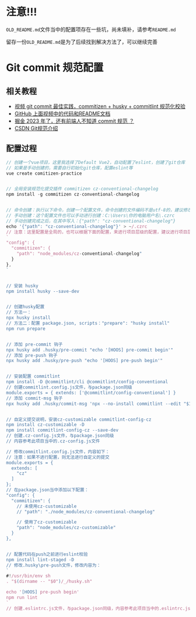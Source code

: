 # 注意!!!
`OLD_README.md`文件当中的配置项存在一些坑，尚未填补，请参考`README.md`

留存一份`OLD_README.md`是为了后续找到解决方法了，可以继续完善

# Git commit 规范配置

## 相关教程
- [视频 git commit 最佳实践，commitizen + husky + commitlint 规范化校验](https://www.bilibili.com/video/BV193411C7XE/?spm_id_from=333.337.search-card.all.click&vd_source=3284d439dd5569b325f17bd1d33a1739)
- [GitHub 上面视频中的代码和README文档](https://github.com/dev-zuo/commitizen-practice-demo)
- [掘金 2023 年了，还有前端人不知道 commit 规范 ？](https://juejin.cn/post/7212597327579037756#heading-13)
- [CSDN Git规范介绍](https://blog.csdn.net/qq_39249422/article/details/122984620)

## 配置过程
```js
// 创建一个vue项目，这里我选择了Default Vue2，自动配置了eslint，创建了git仓库
// 如果是手动创建的，需要自行初始化git仓库，配置eslint等
vue create comitizen-practice


// 全局安装规范化提交插件 commitizen cz-conventional-changelog
npm install -g commitizen cz-conventional-changelog


// 命令创建：执行以下命令，创建一个配置文件，命令创建的文件编码不是utf-8的，建议修改为utf-8，但是不修改暂时也未出现报错
// 手动创建：这个配置文件也可以手动进行创建：C:\Users\你的电脑用户名\.czrc
// 手动创建完成之后，在其中写入：{"path": "cz-conventional-changelog"}
echo '{"path": "cz-conventional-changelog"}' > ~/.czrc
// 注意：这里配置是全局的，也可以根据下面的配置，来进行项目层级的配置，建议进行项目层级的配置
`
"config": {
  "commitizen": {
    "path": "node_modules/cz-conventional-changelog"
  }
},
`


// 安装 husky
npm install husky --save-dev


// 创建husky配置
// 方法一：
npx husky install
// 方法二：配置 package.json, scripts："prepare": "husky install"
npm run prepare


// 添加 pre-commit 钩子
npx husky add .husky/pre-commit "echo '[HOOS] pre-commit begin'"
// 添加 pre-push 钩子
npx husky add .husky/pre-push "echo '[HOOS] pre-push begin'"


// 安装配置 commitlint
npm install -D @commitlint/cli @commitlint/config-conventional
// 创建commitlint.config.js文件，与package.json同级
module.exports = { extends: ['@commitlint/config-conventional'] }
// 添加 commit-msg 钩子
npx husky add .husky/commit-msg 'npx --no-install commitlint --edit "$1"'


// 自定义提交说明，安装cz-customizable commitlint-config-cz
npm install cz-customizable -D
npm install commitlint-config-cz --save-dev
// 创建.cz-config.js文件，与package.json同级
// 内容参考此项目当中的.cz-config.js文件

// 修改commitlint.config.js文件，内容如下：
// 注意：如果不进行配置，则无法进行自定义的提交
module.exports = {
  extends: [
    "cz"
  ]
};
// 在package.json当中添加以下配置：
"config": {
  "commitizen": {
    // 未使用cz-customizable
    // "path": "./node_modules/cz-conventional-changelog"

    // 使用了cz-customizable
    "path": "node_modules/cz-customizable"
  }
},


// 配置代码在push之前进行eslint校验
npm install lint-staged -D
// 修改.husky\pre-push文件，修改内容为：
`
#!/usr/bin/env sh
. "$(dirname -- "$0")/_/husky.sh"

echo '[HOOS] pre-push begin'
npm run lint
`
// 创建.eslintrc.js文件，与package.json同级，内容参考此项目当中的.eslintrc.js文件
```

